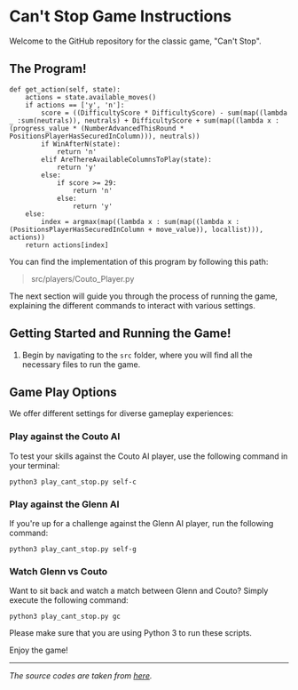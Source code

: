 # Can't Stop Game Instructions

Welcome to the GitHub repository for the classic game, "Can't Stop". 

## The Program!
    def get_action(self, state):  
    	actions = state.available_moves()  
        if actions == ['y', 'n']:  
    	    score = ((DifficultyScore * DifficultyScore) - sum(map((lambda _ :sum(neutrals)), neutrals) + DifficultyScore + sum(map((lambda x : (progress_value * (NumberAdvancedThisRound * PositionsPlayerHasSecuredInColumn))), neutrals))  
    	    if WinAfterN(state):  
    			return 'n'  
    		elif AreThereAvailableColumnsToPlay(state):  
    			return 'y'  
    		else:  
    			if score >= 29:  
    				return 'n'  
    			else:  
    				return 'y'  
    	else:  
    	    index = argmax(map((lambda x : sum(map((lambda x : (PositionsPlayerHasSecuredInColumn + move_value)), locallist))), actions))  
        return actions[index]

You can find the implementation of this program by following this path:
> src/players/Couto_Player.py


The next section will guide you through the process of running the game, explaining the different commands to interact with various settings.

## Getting Started and Running the Game!

1.  Begin by navigating to the `src` folder, where you will find all the necessary files to run the game.

## Game Play Options

We offer different settings for diverse gameplay experiences:

### Play against the Couto AI

To test your skills against the Couto AI player, use the following command in your terminal:

`python3 play_cant_stop.py self-c` 

### Play against the Glenn AI

If you're up for a challenge against the Glenn AI player, run the following command:

`python3 play_cant_stop.py self-g` 

### Watch Glenn vs Couto

Want to sit back and watch a match between Glenn and Couto? Simply execute the following command:

`python3 play_cant_stop.py gc` 

Please make sure that you are using Python 3 to run these scripts.

Enjoy the game!

----------
_The source codes are taken from [here](https://github.com/leandrocouto/sketch-learning/)._


